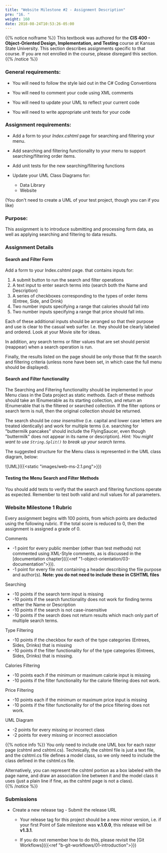 ```yaml
---
title: "Website Milestone #2 - Assignment Description"
pre: "16. "
weight: 160
date: 2018-08-24T10:53:26-05:00
---
```


{{% notice noiframe %}}
This textbook was authored for the **CIS 400 - Object-Oriented Design, Implementation, and Testing** course at Kansas State University.  This section describes assignments specific to that course.  If you are not enrolled in the course, please disregard this section.
{{% /notice %}}


### General requirements:

* You will need to follow the style laid out in the C# Coding Conventions

* You will need to comment your code using XML comments

* You will need to update your UML to reflect your current code

* You will need to write appropriate unit tests for your code

### Assignment requirements:

* Add a form to your _Index.cshtml_ page for searching and filtering your menu.

* Add searching and filtering functionality to your menu to support searching/filtering order items.

* Add unit tests for the new searching/filtering functions

* Update your UML Class Diagrams for:
  * Data Library
  * Website

(You don't need to create a UML of your test project, though you can if you like)

### Purpose:

This assignment is to introduce submitting and processing form data, as well as applying searching and filtering to data results.

### Assignment Details

#### Search and Filter Form
Add a form to your Index.cshtml page. that contains inputs for:

1. A submit button to run the search and filter operations
2. A text input to enter search terms into (search both the Name and Description)
3. A series of checkboxes corresponding to the types of order items (Entree, Side, and Drink)
4. Two number inputs specifying a range that calories should fall into
5. Two number inputs specifying a range that price should fall into.

Each of these additional inputs should be arranged so that their purpose and use is clear to the casual web surfer. I.e. they should be clearly labeled and ordered. Look at your Movie site for ideas.

In addition, any search terms or filter values that are set should persist (reappear) when a search operation is run.

Finally, the results listed on the page should be only those that fit the search and filtering criteria (unless none have been set, in which case the full menu should be displayed).

#### Search and Filter functionality
The Searching and Filtering functionality should be implemented in your Menu class in the Data project as static methods. Each of these methods should take an IEnumerable<IOrderItem> as its starting collection, and return an IEnumerable<IOrderItem> that is the filtered or searched collection. If the filter options or search term is null, then the original collection should be returned.

The search should be _case insensitive_ (i.e. capital and lower case letters are treated identically) and work for multiple terms (i.e. searching for "buttermilk pancakes" should include the FlyingSaucer, even though "buttermilk" does not appear in its name or description).  _Hint: You might want to use `String.Split()` to break up your search terms._

The suggested structure for the Menu class is represented in the UML class diagram, below:

![UML]({{<static "images/web-ms-2.1.png">}})

#### Testing the Menu Search and Filter Methods
You should add tests to verify that the search and filtering functions operate as expected. Remember to test both valid and null values for all parameters.

### Website Milestone 1 Rubric

Every assignment begins with 100 points, from which points are deducted using the following rubric.  If the total score is reduced to 0, then the assignment is assigned a grade of 0.

Comments
* -1 point for every public member (other than test methods) not commented using XML-Style comments, as is discussed in the [documentation chapter]({{<ref "1-object-orientation/03-documentation">}}).
* -1 point for every file not containing a header describing the file purpose and author(s). **Note: you do not need to include these in CSHTML files**

Searching
* -10 points if the search term input is missing
* -10 points if the search functionality does not work for finding terms either the Name or Description
* -10 points if the search is not case-insensitive
* -10 points if the search does not return results which mach only part of multiple search terms.

Type Filtering
* -10 points if the checkbox for each of the type categories (Entrees, Sides, Drinks) that is missing
* -10 points if the filter functionality for of the type categories (Entrees, Sides, Drinks) that is missing.

Calories Filtering
* -10 points each if the minimum or maximum calorie input is missing
* -10 points if the filter functionality for the calorie filtering does not work.

Price Filtering
* -10 points each if the minimum or maximum price input is missing
* -10 points if the filter functionality for of the price filtering does not work.

UML Diagram
* -2 points for every missing or incorrect class
* -2 points for every missing or incorrect association

{{% notice info %}}
You only need to include one UML box for each razor page (cshtml and cshtml.cs).  Technically, the cshtml file is just a text file, and the cshtml.cs file defines a model class, so we only need to include the class defined in the cshtml.cs file.

Alternatively, you can represent the cshtml portion as a box labeled with the page name, and draw an association line between it and the model class it uses (just a  plain line if fine, as the cshtml page is not a class).  
{{% /notice %}}

### Submissions

* Create a new release tag - Submit the release URL

  * Your release tag for this project should be a new minor version, i.e. if your first Point of Sale milestone was **v.1.0.0**, this release will be **v1.3.1**.

  * If you do not remember how to do this, please revisit the [Git Workflows]({{<ref "b-git-workflows/01-introduction">}})
